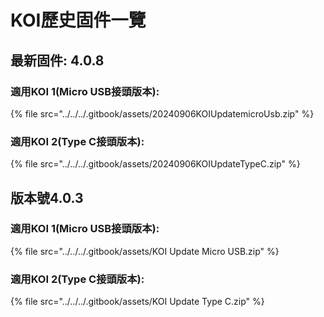 # KOI歷史固件一覽

## 最新固件: 4.0.8

### 適用KOI 1(Micro USB接頭版本):

{% file src="../../../.gitbook/assets/20240906KOIUpdatemicroUsb.zip" %}

### 適用KOI 2(Type C接頭版本):

{% file src="../../../.gitbook/assets/20240906KOIUpdateTypeC.zip" %}

## 版本號4.0.3

### 適用KOI 1(Micro USB接頭版本):

{% file src="../../../.gitbook/assets/KOI Update Micro USB.zip" %}

### 適用KOI 2(Type C接頭版本):

{% file src="../../../.gitbook/assets/KOI Update Type C.zip" %}
